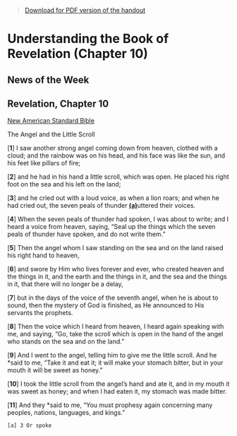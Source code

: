 >[Download for PDF version of the handout](/week032722.pdf)


# Understanding the Book of Revelation (Chapter 10)

## News of the Week						

## Revelation, Chapter 10
[New American Standard Bible](https://biblehub.com/nasb_/revelation/10.htm)


The Angel and the Little Scroll

[**1**] I saw another strong angel coming down from heaven, clothed with a cloud; and the rainbow was on his head, and his face was like the sun, and his feet like pillars of fire; 

[**2**] and he had in his hand a little scroll, which was open. He placed his right foot on the sea and his left on the land; 

[**3**] and he cried out with a loud voice, as when a lion roars; and when he had cried out, the seven peals of thunder [**(a)**](https://biblehub.com/nasb_/revelation/10.htm#fn)uttered their voices. 

[**4**] When the seven peals of thunder had spoken, I was about to write; and I heard a voice from heaven, saying, “Seal up the things which the seven peals of thunder have spoken, and do not write them.” 

[**5**] Then the angel whom I saw standing on the sea and on the land raised his right hand to heaven, 

[**6**] and swore by Him who lives forever and ever, who created heaven and the things in it, and the earth and the things in it, and the sea and the things in it, that there will no longer be a delay, 

[**7**] but in the days of the voice of the seventh angel, when he is about to sound, then the mystery of God is finished, as He announced to His servants the prophets.

[**8**] Then the voice which I heard from heaven, I heard again speaking with me, and saying, “Go, take the scroll which is open in the hand of the angel who stands on the sea and on the land.” 

[**9**] And I went to the angel, telling him to give me the little scroll. And he *said to me, “Take it and eat it; it will make your stomach bitter, but in your mouth it will be sweet as honey.” 

[**10**] I took the little scroll from the angel’s hand and ate it, and in my mouth it was sweet as honey; and when I had eaten it, my stomach was made bitter. 

[**11**] And they *said to me, “You must prophesy again concerning many peoples, nations, languages, and kings.”

```
[a] 3 Or spoke
```
